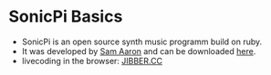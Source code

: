 # SonicPi Basics

- SonicPi is an open source synth music programm build on ruby. 
- It was developed by [Sam Aaron]() and can be downloaded [here](http://sonicpi.org).
- livecoding in the browser: [JIBBER.CC](http://jibber.cc)

